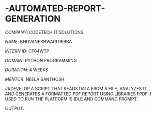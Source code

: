 # -AUTOMATED-REPORT-GENERATION

*COMPANY*: CODETECH IT SOLUTIONS

*NAME*: BHUVANESHWARI REBBA

*INTERN ID*: CT04WTP

*DOMAIN*: PYTHON PROGRAMMING

*DURATION*: 4 WEEKS

*MENTOR*: NEELA SANTHOSH

##DEVELOP A SCRIPT THAT READS DATA FROM A FILE, ANALYZES IT, AND GENERATES A FORMATTED PDF REPORT USING LIBRARIES FPDF. I USED TO RUN THE PLATFORM IS IDLE AND COMMAND PROMPT.

*OUTPUT*:

